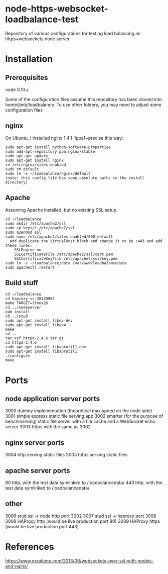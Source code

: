 node-https-websocket-loadbalance-test
=====================================

Repository of various configurations for testing load balancing an https+websockets node server

Installation
============
Prerequisites
-------------
node 0.10.x

Some of the configuration files assume this repository has been cloned into
home/jimb/loadbalance.  To use other folders, you may need to adjust some
configuration files


nginx
-----
On Ubuntu, I installed nginx 1.4.1-1ppa1~precise this way:
```
sudo apt-get install python-software-properties
sudo add-apt-repository ppa:nginx/stable
sudo apt-get update
sudo apt-get install nginx
cd /etc/nginx/sites-enabled
sudo rm default
sudo ln -s ~/loadbalance/nginx/default
(note: this config file has some absolute paths to the install directory)
```

Apache
------
Assuming Apache installed, but no existing SSL setup
```
cd ~/loadbalance
sudo mkdir /etc/apache2/ssl
sudo cp keys/* /etc/apache2/ssl
sudo a2enmod ssl
sudo nano /etc/apache2/sites-enabled/000-default
  Add duplicate the VirtualHost block and change it to be :443 and add these lines:
    SSLEngine on
    SSLCertificateFile /etc/apache2/ssl/cert.pem
    SSLCertificateKeyFile /etc/apache2/ssl/key.pem
sudo ln -s ~/loadbalance/data /var/www/loadbalancedata
sudo apachectl restart
```

Build stuff
-----------
```
cd ~/loadbalance
cd haproxy-ss-20130902
make TARGET=linux26
cd ../nodeserver
npm install
cd ../stud
sudo apt-get install libev-dev
sudo apt-get install libev4
make
cd ..
tar xzf httpd-2.4.6.tar.gz
cd httpd-2.4.6
sudo apt-get install libaprutil1-dev
sudo apt-get install libaprutil1
./configure
make
```

Ports
=====

node application server ports
-----------------------------
3000 dummy implementation (theoretical max speed on the node side)
3001 simple express static file serving app
3002 smarter (for the purpose of benchmarking) static file server with a file cache and a WebSocket echo server
3003 https with the same as 3002

nginx server ports
------------------
3004 http serving static files
3005 https serving static files

apache server ports
-------------------
80 http, with the test data symlinked to /loadbalancedata/
443 http, with the test data symlinked to /loadbalancedata/

other
----
3006 stud ssl -> node http port 3002
3007 stud ssl -> haproxy port 3008
3008 HAProxy http (would be live production port 80)
3009 HAProxy https (would be live production port 443)



References
==========
https://www.exratione.com/2013/06/websockets-over-ssl-with-nodejs-and-nginx/
